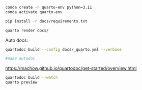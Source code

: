 

```sh
conda create -n quarto-env python=3.11
conda activate quarto-env
```


```sh
pip install -r docs/requirements.txt
```



```sh
quarto render docs/
```


Auto docs:

```sh
quartodoc build --config docs/_quarto.yml --verbose

#make autodoc
```


https://machow.github.io/quartodoc/get-started/overview.html


```sh
quartodoc build --watch
quarto preview
```

